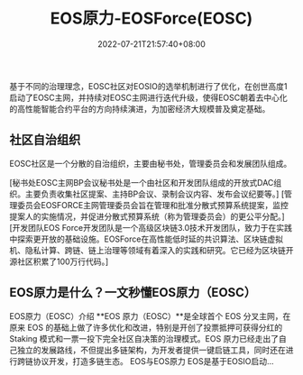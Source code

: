 ﻿---
weight: 
title: "EOS原力-EOSForce(EOSC)"
description: "基于不同的治理理念，EOSC社区对EOSIO的选举机制进行了优化，在创世高度1启动了EOSC主网，并持续对EOSC主网进行迭代升级，使得EOSC朝着去中心化的高性能智能合约平台的方向持续演..."
date: 2022-07-21T21:57:40+08:00
lastmod: 2022-07-21T16:45:40+08:00
draft: false
authors: ["MineW"]
featuredImage: "eosyuanli-eosforceeosc.webp"
link: "https://en.eosforce.io/index/en"
tags: ["数字代币","EOS原力-EOSForce(EOSC)"]
categories: ["navigation"]
navigation: ["数字代币"]
lightgallery: true
toc: true
pinned: false
recommend: false
recommend1: false
---
基于不同的治理理念，EOSC社区对EOSIO的选举机制进行了优化，在创世高度1启动了EOSC主网，并持续对EOSC主网进行迭代升级，使得EOSC朝着去中心化的高性能智能合约平台的方向持续演进，为加密经济大规模普及奠定基础。

## 社区自治组织

EOSC社区是一个分散的自治组织，主要由秘书处，管理委员会和发展团队组成。

[秘书处EOSC主网BP会议秘书处是一个由社区和开发团队组成的开放式DAC组织。主要负责收集社区提案、主持BP会议、录制会议内容、发布会议纪要等。]
[管理委员会EOSFORCE主网管理委员会旨在管理和批准分散式预算系统提案，监控提案人的实施情况，并促进分散式预算系统（称为管理委员会）的更公平分配。]
[开发团队EOS Force开发团队是一个高级区块链3.0技术开发团队，致力于在实践中探索更开放的基础设施。EOSForce在高性能低时延的共识算法、区块链虚拟机、隐私计算、跨链、链上治理等领域有着深入的实践和研究。它已经为区块链开源社区积累了100万行代码。]

## EOS原力是什么？一文秒懂EOS原力（EOSC）

EOS原力（EOSC）介绍 **EOS 原力（EOSC）**是全球首个 EOS 分叉主网，在原来 EOS 的基础上做了许多优化和改进，特别是开创了投票抵押可获得分红的 Staking 模式和一票一投下完全社区自决策的治理模式。EOS 原力已经走出了自己独立的发展路线，不但提出多链架构，为开发者提供一键启链工具，同时还在进行跨链协议开发，打造多链生态。 EOS与EOS原力 EOS是基于EOSIO启动...